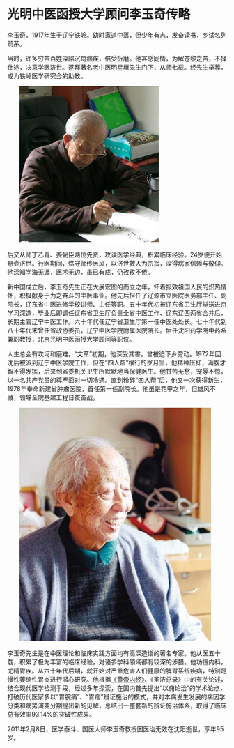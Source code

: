 # 光明中医函授大学顾问李玉奇传略



李玉奇，1917年生于辽宁铁岭。幼时家道中落，但少年有志，发奋读书，乡试名列前茅。

当时，许多穷苦百姓深陷沉疴痼疾，倍受折磨。他甚感同情，为解苍黎之苦，不择仕途，决意学医济世。遂拜著名老中医明星垣先生门下，从师七载。经先生举荐，成为铁岭医学研究会的助教。

　　![img](img/201906141558171b2ebe.png)

后又从师丁乙青、姜弼臣两位先贤，攻读医学经典，积累临床经验。24岁便开始悬壶济世。行医期间，恪守师传医风，以济世救人为宗旨，深得病家信赖与敬仰。他深知学海无涯，医术无边，虽已有成，仍孜孜不倦。

新中国成立后，李玉奇先生正在大展宏图的而立之年，怀着报效祖国人民的炽热情怀，积极献身于为之奋斗的中医事业。他先后担任了辽源市立医院医务部主任、副院长，辽东省中医进修学校讲师、主任等职。五十年代初被辽东省卫生厅举送进京学习深造，毕业后即调任辽东省卫生厅负责全省中医工作、辽东辽西两省合并后，长期主管辽宁中医工作。六十年代任辽宁省卫生厅第一任中医处处长。七十年代到八十年代末曾任省政协委员，辽宁中医学院附属医院院长。后任沈阳药学院中药系兼职教授，北京光明中医函授大学顾问等职位。

人生总会有坎坷和磨难。“文革”初期，他深受其害，曾被迫下乡劳动。1972年回沈后被派到辽宁中医学院工作，但在“四人帮”横行的岁月里，他精神压抑，满腹才智不得发挥，后来到省委机关卫生所默默地当保健医生。他甘苦无愁，宠辱不惊，以一名共产党员的尊严面对一切冷遇。直到粉碎“四人帮”后，他又一次获得新生，1978年奉命新建省肿瘤医院，首任第一任副院长。他虽是花甲之年，但雄风不减，领导全院基建工程日夜奋战。

　　![img](img/20190614155834db3435.jpg)

李玉奇先生是在中医理论和临床实践方面均有高深造诣的著名专家。他从医五十载，积累了极为丰富的临床经验，对诸多学科领域都有较深的涉猎。他功擅内科，尤精胃疾。从六十年代后期，就开始对严重危害人们健康的脾胃系统疾病，特别是慢性萎缩性胃炎进行潜心研究。他根据[《黄帝内经》](http://www.gmzywx.com/NewsDetail/1123200.html)、《圣济总录》中的有关论述，结合现代医学检测手段，经过多年探索，在国内首先提出“以痈论治”的学术论点，打破历代医家多以“胃脘痛”、“胃痞”辨证施治的模式，并对本病发生发展的病因学分类和病势演变分期提出新的见解，总结出一整套新的辨证施治体系，取得了临床总有效率93.14%的突破性成果。

2011年2月8日，医学泰斗、国医大师李玉奇教授因医治无效在沈阳逝世，享年95岁。